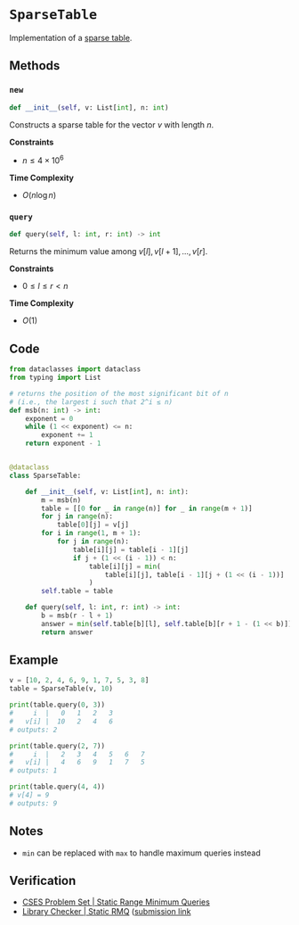 # `SparseTable`
Implementation of a [sparse table](https://brilliant.org/wiki/sparse-table/#:~:text=Sparse%20Table%20is%20a%20data,compared%20to%20other%20data%20structures.).

## Methods
### `new`
```python
def __init__(self, v: List[int], n: int)
```

Constructs a sparse table for the vector $v$ with length $n$.

**Constraints** 
- $n \le 4 \times 10^{6}$

**Time Complexity**
- $O(n \log n)$

### `query`
```python
def query(self, l: int, r: int) -> int
```

Returns the minimum value among $v[l], v[l + 1], \dots, v[r]$.

**Constraints**
- $0 \le l \le r < n$

**Time Complexity**
- $O(1)$

## Code
```python
from dataclasses import dataclass
from typing import List
```

```python
# returns the position of the most significant bit of n
# (i.e., the largest i such that 2^i ≤ n)
def msb(n: int) -> int:
	exponent = 0
	while (1 << exponent) <= n:
		exponent += 1
	return exponent - 1


@dataclass
class SparseTable:

	def __init__(self, v: List[int], n: int):
		m = msb(n)
		table = [[0 for _ in range(n)] for _ in range(m + 1)]
		for j in range(n):
			table[0][j] = v[j]
		for i in range(1, m + 1):
			for j in range(n):
				table[i][j] = table[i - 1][j]
				if j + (1 << (i - 1)) < n:
					table[i][j] = min(
						table[i][j], table[i - 1][j + (1 << (i - 1))]
					)
		self.table = table

	def query(self, l: int, r: int) -> int:
		b = msb(r - l + 1)
		answer = min(self.table[b][l], self.table[b][r + 1 - (1 << b)])
		return answer
```

## Example
```python
v = [10, 2, 4, 6, 9, 1, 7, 5, 3, 8]
table = SparseTable(v, 10)

print(table.query(0, 3))
#     i  |   0   1   2   3
#   v[i] |  10   2   4   6
# outputs: 2

print(table.query(2, 7))
#     i  |   2   3   4   5   6   7
#   v[i] |   4   6   9   1   7   5
# outputs: 1

print(table.query(4, 4))
# v[4] = 9
# outputs: 9
```

## Notes
- `min` can be replaced with `max` to handle maximum queries instead

## Verification
- [CSES Problem Set | Static Range Minimum Queries](https://cses.fi/problemset/task/1647/)
- [Library Checker | Static RMQ](https://judge.yosupo.jp/problem/staticrmq) ([submission link](https://judge.yosupo.jp/submission/94658)